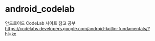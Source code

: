 # android_codelab

안드로이드 CodeLab 사이트 참고 공부 
https://codelabs.developers.google.com/android-kotlin-fundamentals/?hl=ko

